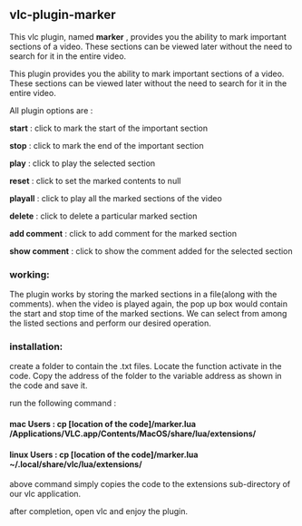 ## vlc-plugin-marker

This vlc plugin, named <b>marker</b> , provides you the ability to mark important sections of a video. These sections can be viewed later without the need to search for it in the entire video.

This plugin provides you the ability to mark important sections of a video. These sections can be viewed later without the need to search for it in the entire video.

All plugin options are :

<b>start</b>   	 : click to mark the start of the important section

<b>stop</b>    	 : click to mark the end of the important section

<b>play</b>    	 : click to play the selected section

<b>reset</b>   	 : click to set the marked contents to null

<b>playall</b> 	 : click to play all the marked sections of the video

<b>delete</b>  	 : click to delete a particular marked section

<b>add comment</b>  : click to add comment for the marked section

<b>show comment</b> : click to show the comment added for the selected section

### working:

The plugin works by storing the marked sections in a file(along with the comments). when the video is played again, the pop up box would contain the start and stop time of the marked sections. We can select from among the listed sections and perform our desired operation.

### installation:

create a folder to contain the .txt files. Locate the function activate in the code. Copy the address of the folder to the variable address as shown in the code and save it. 

run the following command :

#### mac Users : cp [location of the code]/marker.lua  /Applications/VLC.app/Contents/MacOS/share/lua/extensions/

#### linux Users : cp [location of the code]/marker.lua ~/.local/share/vlc/lua/extensions/

above command simply copies the code to the extensions sub-directory of our vlc application.

after completion, open vlc and enjoy the plugin.
